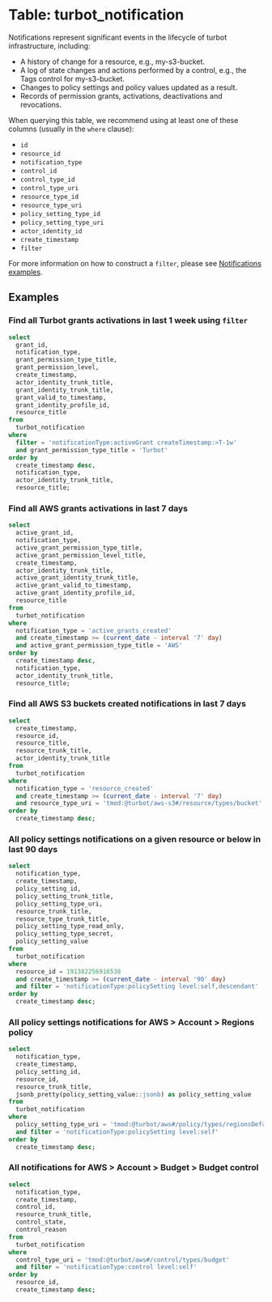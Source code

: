 # Table: turbot_notification

Notifications represent significant events in the lifecycle of turbot infrastructure, including:

- A history of change for a resource, e.g., my-s3-bucket.
- A log of state changes and actions performed by a control, e.g., the Tags control for my-s3-bucket.
- Changes to policy settings and policy values updated as a result.
- Records of permission grants, activations, deactivations and revocations.

When querying this table, we recommend using at least one of these columns (usually in the `where` clause):

- `id`
- `resource_id`
- `notification_type`
- `control_id`
- `control_type_id`
- `control_type_uri`
- `resource_type_id`
- `resource_type_uri`
- `policy_setting_type_id`
- `policy_setting_type_uri`
- `actor_identity_id`
- `create_timestamp`
- `filter`

For more information on how to construct a `filter`, please see [Notifications examples](https://turbot.com/v5/docs/reference/filter/notifications#examples).

## Examples

### Find all Turbot grants activations in last 1 week using `filter`

```sql
select
  grant_id,
  notification_type,
  grant_permission_type_title,
  grant_permission_level,
  create_timestamp,
  actor_identity_trunk_title,
  grant_identity_trunk_title,
  grant_valid_to_timestamp,
  grant_identity_profile_id,
  resource_title
from
  turbot_notification
where
  filter = 'notificationType:activeGrant createTimestamp:>T-1w'
  and grant_permission_type_title = 'Turbot'
order by
  create_timestamp desc,
  notification_type,
  actor_identity_trunk_title,
  resource_title;
```

### Find all AWS grants activations in last 7 days

```sql
select
  active_grant_id,
  notification_type,
  active_grant_permission_type_title,
  active_grant_permission_level_title,
  create_timestamp,
  actor_identity_trunk_title,
  active_grant_identity_trunk_title,
  active_grant_valid_to_timestamp,
  active_grant_identity_profile_id,
  resource_title
from
  turbot_notification
where
  notification_type = 'active_grants_created'
  and create_timestamp >= (current_date - interval '7' day)
  and active_grant_permission_type_title = 'AWS'
order by
  create_timestamp desc,
  notification_type,
  actor_identity_trunk_title,
  resource_title;
```

### Find all AWS S3 buckets created notifications in last 7 days

```sql
select
  create_timestamp,
  resource_id,
  resource_title,
  resource_trunk_title,
  actor_identity_trunk_title
from
  turbot_notification
where
  notification_type = 'resource_created'
  and create_timestamp >= (current_date - interval '7' day)
  and resource_type_uri = 'tmod:@turbot/aws-s3#/resource/types/bucket'
order by
  create_timestamp desc;
```

### All policy settings notifications on a given resource or below in last 90 days

```sql
select
  notification_type,
  create_timestamp,
  policy_setting_id,
  policy_setting_trunk_title,
  policy_setting_type_uri,
  resource_trunk_title,
  resource_type_trunk_title,
  policy_setting_type_read_only,
  policy_setting_type_secret,
  policy_setting_value
from
  turbot_notification
where
  resource_id = 191382256916538
  and create_timestamp >= (current_date - interval '90' day)
  and filter = 'notificationType:policySetting level:self,descendant'
order by
  create_timestamp desc;
```

### All policy settings notifications for AWS > Account > Regions policy

```sql
select
  notification_type,
  create_timestamp,
  policy_setting_id,
  resource_id,
  resource_trunk_title,
  jsonb_pretty(policy_setting_value::jsonb) as policy_setting_value
from
  turbot_notification
where
  policy_setting_type_uri = 'tmod:@turbot/aws#/policy/types/regionsDefault'
  and filter = 'notificationType:policySetting level:self'
order by
  create_timestamp desc;
```

### All notifications for AWS > Account > Budget > Budget control

```sql
select
  notification_type,
  create_timestamp,
  control_id,
  resource_trunk_title,
  control_state,
  control_reason
from
  turbot_notification
where
  control_type_uri = 'tmod:@turbot/aws#/control/types/budget'
  and filter = 'notificationType:control level:self'
order by
  resource_id,
  create_timestamp desc;
```
